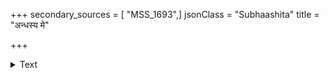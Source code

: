 +++
secondary_sources = [ "MSS_1693",]
jsonClass = "Subhaashita"
title = "अन्धस्य मे"

+++

<details><summary>Text</summary>

अन्धस्य मे हृतविवेकमहाधनस्य चौरैर्विभो बलिभिरिन्द्रियनामधेयैः।  
मोहान्धकूपकुहरे विनिपातितस्य देवेश देहि कृपणस्य करावलम्बम्॥
</details>
